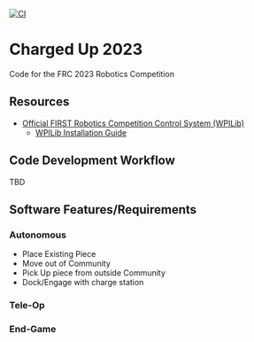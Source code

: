 [![CI](https://github.com/BHSRobotix/ChargedUp2023/actions/workflows/main.yml/badge.svg)](https://github.com/BHSRobotix/ChargedUp2023/actions/workflows/main.yml)

# Charged Up 2023
Code for the FRC 2023 Robotics Competition

## Resources
* [Official FIRST Robotics Competition Control System (WPILib)](https://docs.wpilib.org/en/stable/)
  * [WPILib Installation Guide](https://docs.wpilib.org/en/stable/docs/zero-to-robot/step-2/wpilib-setup.html)

## Code Development Workflow
TBD

## Software Features/Requirements
### Autonomous
* Place Existing Piece
* Move out of Community
* Pick Up piece from outside Community
* Dock/Engage with charge station
### Tele-Op
### End-Game

